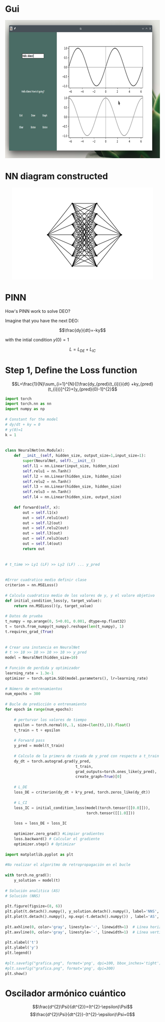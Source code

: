 # Gui 


<p align="center">
  <img width="950" height="450" src="gui.png">
</p>

# NN diagram constructed 

<p align="center">
  <img width="460" height="300" src="NN.png">
</p>

# PINN
How's PINN work to solve DEO?

Imagine that you have the next DEO: 

$$\frac{dy}{dt}=-ky$$ 

with the intial condition $y(0)=1$

$$L = L_{DE} + L_{IC}$$

# Step 1, Define the Loss function 

$$L=\frac{1}{N}\sum_{i=1}^{N}{[\frac{dy_{pred}(t_{i})}{dt}   +ky_{pred}(t_{i})}]^{2}+[y_{pred}(0)-1]^{2}$$


```python
import torch
import torch.nn as nn
import numpy as np

# Constant for the model
# dy/dt + ky = 0
# y(0)=1
k = 1


class NeuralNet(nn.Module):
    def __init__(self, hidden_size, output_size=1,input_size=1):
        super(NeuralNet, self).__init__()
        self.l1 = nn.Linear(input_size, hidden_size)
        self.relu1 = nn.Tanh()
        self.l2 = nn.Linear(hidden_size, hidden_size)
        self.relu2 = nn.Tanh()
        self.l3 = nn.Linear(hidden_size, hidden_size)
        self.relu3 = nn.Tanh()
        self.l4 = nn.Linear(hidden_size, output_size)

    def forward(self, x):
        out = self.l1(x)
        out = self.relu1(out)
        out = self.l2(out)
        out = self.relu2(out)
        out = self.l3(out)
        out = self.relu3(out)
        out = self.l4(out)
        return out


# t_time >> Ly1 (LF) >> Ly2 (LF) ... y_pred


#Error cuadratico medio definir clase
criterion = nn.MSELoss()

# Calculo cuadratico medio de los valores de y, y el valore objetivo
def initial_condition_loss(y, target_value):
    return nn.MSELoss()(y, target_value)

# Datos de prueba
t_numpy = np.arange(0, 5+0.01, 0.001, dtype=np.float32)
t = torch.from_numpy(t_numpy).reshape(len(t_numpy), 1)
t.requires_grad_(True)


# Crear una instancia en NeuralNet
# t >> 10 >> 10 >> 10 >> 10 >> y_pred
model = NeuralNet(hidden_size=10)

# Función de perdida y optimizador
learning_rate = 1.3e-1
optimizer = torch.optim.SGD(model.parameters(), lr=learning_rate)

# Número de entrenamientos
num_epochs = 300

# Bucle de predicción o entrenamiento
for epoch in range(num_epochs):

    # perturvar los valores de tiempo
    epsilon = torch.normal(0,.1, size=(len(t),1)).float()
    t_train = t + epsilon

    # Forward pass
    y_pred = model(t_train)

    # Calculo de la primera de rivada de y_pred con respecto a t_train
    dy_dt = torch.autograd.grad(y_pred,
                                t_train,
                                grad_outputs=torch.ones_like(y_pred),
                                create_graph=True)[0]

    # L_DE
    loss_DE = criterion(dy_dt + k*y_pred, torch.zeros_like(dy_dt))

    # L_CI
    loss_IC = initial_condition_loss(model(torch.tensor([[0.0]])),
                                     torch.tensor([[1.0]]))

    loss = loss_DE + loss_IC

    optimizer.zero_grad() #Limpiar gradientes
    loss.backward() # Calcular el gradiente 
    optimizer.step() # Optimizar 

import matplotlib.pyplot as plt

#No realizar el algoritmo de retropropagación en el bucle

with torch.no_grad():
    y_solution = model(t)

# Solución analitica (AS)
# Solución (NNS)

plt.figure(figsize=(8, 6))
plt.plot(t.detach().numpy(), y_solution.detach().numpy(), label='NNS', color='black')
plt.plot(t.detach().numpy(), np.exp(-t.detach().numpy()) , label='AS', color='gray', ls='--')

plt.axhline(0, color='gray', linestyle='-', linewidth=1)  # Línea horizontal en y=0
plt.axvline(0, color='gray', linestyle='-', linewidth=1)  # Línea vertical en x=0

plt.xlabel('t')
plt.ylabel('y')
plt.legend()

#plt.savefig("grafica.png", format='png', dpi=100, bbox_inches='tight')
#plt.savefig("grafica.png", format='png', dpi=300)
plt.show()
```
# Oscilador armónico cuántico 

$$\frac{d^{2}\Psi}{dt^{2}}=(t^{2}-\epsilon)\Psi$$
$$\frac{d^{2}\Psi}{dt^{2}}-(t^{2}-\epsilon)\Psi=0$$
